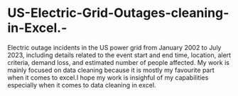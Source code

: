 # US-Electric-Grid-Outages-cleaning-in-Excel.-
Electric outage incidents in the US power grid from January 2002 to July 2023, including details related to the event start and end time, location, alert criteria, demand loss, and estimated number of people affected.
My work is mainly focused on data cleaning because it is mostly my favourite part when it comes to excel.I hope my work is insighful of my capabilities especially when it comes to data cleaning in excel.
